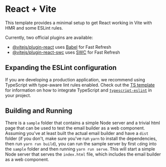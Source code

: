 # React + Vite

This template provides a minimal setup to get React working in Vite with HMR and some ESLint rules.

Currently, two official plugins are available:

- [@vitejs/plugin-react](https://github.com/vitejs/vite-plugin-react/blob/main/packages/plugin-react) uses [Babel](https://babeljs.io/) for Fast Refresh
- [@vitejs/plugin-react-swc](https://github.com/vitejs/vite-plugin-react/blob/main/packages/plugin-react-swc) uses [SWC](https://swc.rs/) for Fast Refresh

## Expanding the ESLint configuration

If you are developing a production application, we recommend using TypeScript with type-aware lint rules enabled. Check out the [TS template](https://github.com/vitejs/vite/tree/main/packages/create-vite/template-react-ts) for information on how to integrate TypeScript and [`typescript-eslint`](https://typescript-eslint.io) in your project.

## Building and Running

There is a `sample` folder that contains a simple Node server and a trivial html page that can be used to test the email builder as a web component. Assuming you've at least built the actual email builder and have a `dist` folder (if you don't, make sure you've run `yarn` to install the dependencies, then run `yarn run build`), you can run the sample server by first `cd`ing into the `sample` folder and then running `yarn run serve`. This will start a simple Node server that serves the `index.html` file, which includes the email builder as a web component.